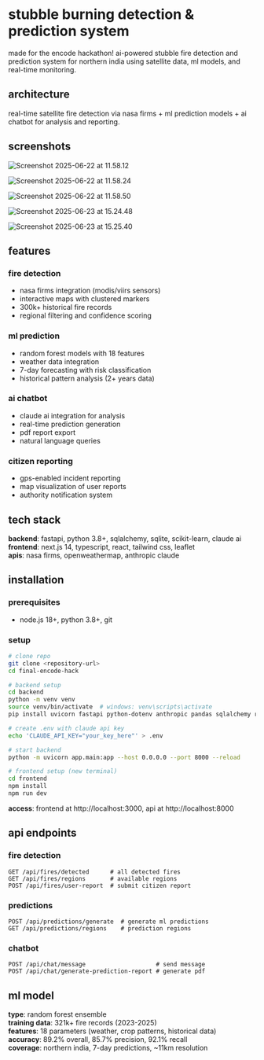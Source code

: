 # stubble burning detection & prediction system

made for the encode hackathon! ai-powered stubble fire detection and prediction system for northern india using satellite data, ml models, and real-time monitoring.

## architecture

real-time satellite fire detection via nasa firms + ml prediction models + ai chatbot for analysis and reporting.

## screenshots

![Screenshot 2025-06-22 at 11.58.12](Screenshot%202025-06-22%20at%2011.58.12.png)

![Screenshot 2025-06-22 at 11.58.24](Screenshot%202025-06-22%20at%2011.58.24.png)

![Screenshot 2025-06-22 at 11.58.50](Screenshot%202025-06-22%20at%2011.58.50.png)

![Screenshot 2025-06-23 at 15.24.48](Screenshot%202025-06-23%20at%2015.24.48.png)

![Screenshot 2025-06-23 at 15.25.40](Screenshot%202025-06-23%20at%2015.25.40.png)

## features

### fire detection
- nasa firms integration (modis/viirs sensors)
- interactive maps with clustered markers
- 300k+ historical fire records
- regional filtering and confidence scoring

### ml prediction
- random forest models with 18 features
- weather data integration
- 7-day forecasting with risk classification
- historical pattern analysis (2+ years data)

### ai chatbot
- claude ai integration for analysis
- real-time prediction generation
- pdf report export
- natural language queries

### citizen reporting
- gps-enabled incident reporting
- map visualization of user reports
- authority notification system

## tech stack

**backend**: fastapi, python 3.8+, sqlalchemy, sqlite, scikit-learn, claude ai  
**frontend**: next.js 14, typescript, react, tailwind css, leaflet  
**apis**: nasa firms, openweathermap, anthropic claude

## installation

### prerequisites
- node.js 18+, python 3.8+, git

### setup
```bash
# clone repo
git clone <repository-url>
cd final-encode-hack

# backend setup
cd backend
python -m venv venv
source venv/bin/activate  # windows: venv\scripts\activate
pip install uvicorn fastapi python-dotenv anthropic pandas sqlalchemy reportlab

# create .env with claude api key
echo 'CLAUDE_API_KEY="your_key_here"' > .env

# start backend
python -m uvicorn app.main:app --host 0.0.0.0 --port 8000 --reload

# frontend setup (new terminal)
cd frontend
npm install
npm run dev
```

**access**: frontend at http://localhost:3000, api at http://localhost:8000

## api endpoints

### fire detection
```
GET /api/fires/detected      # all detected fires
GET /api/fires/regions       # available regions
POST /api/fires/user-report  # submit citizen report
```

### predictions
```
POST /api/predictions/generate  # generate ml predictions
GET /api/predictions/regions    # prediction regions
```

### chatbot
```
POST /api/chat/message                    # send message
POST /api/chat/generate-prediction-report # generate pdf
```

## ml model

**type**: random forest ensemble  
**training data**: 321k+ fire records (2023-2025)  
**features**: 18 parameters (weather, crop patterns, historical data)  
**accuracy**: 89.2% overall, 85.7% precision, 92.1% recall  
**coverage**: northern india, 7-day predictions, ~11km resolution